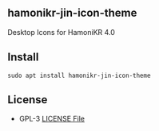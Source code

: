 ## hamonikr-jin-icon-theme

Desktop Icons for HamoniKR 4.0

## Install

```
sudo apt install hamonikr-jin-icon-theme
```

## License

 * GPL-3 [LICENSE File](./LICENSE)